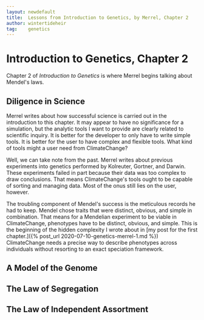 ```yaml
---
layout: newdefault
title:  Lessons from Introduction to Genetics, by Merrel, Chapter 2
author: wintertideheir
tag:    genetics
---
```


# Introduction to Genetics, Chapter 2

Chapter 2 of _Introduction to Genetics_ is where Merrel begins talking about Mendel's laws.

## Diligence in Science

Merrel writes about how successful science is carried out in the introduction to this chapter.
It may appear to have no significance for a simulation, but the analytic tools I want to provide are clearly related to scientific inquiry.
It is better for the developer to only have to write simple tools.
It is better for the user to have complex and flexible tools.
What kind of tools might a user need from ClimateChange?

Well, we can take note from the past.
Merrel writes about previous experiments into genetics performed by Kolreuter, Gortner, and Darwin.
These experiments failed in part because their data was too complex to draw conclusions.
That means ClimateChange's tools ought to be capable of sorting and managing data.
Most of the onus still lies on the user, however.

The troubling component of Mendel's success is the meticulous records he had to keep.
Mendel chose traits that were distinct, obvious, and simple in combination.
That means for a Mendelian experiment to be viable in ClimateChange, phenotypes have to be distinct, obvious, and simple.
This is the beginning of the hidden complexity I wrote about in [my post for the first chapter.]({% post_url 2020-07-10-genetics-merrel-1.md %})
ClimateChange needs a precise way to describe phenotypes across individuals without resorting to an exact speciation framework.

## A Model of the Genome

## The Law of Segregation

## The Law of Independent Assortment
